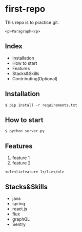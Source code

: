 # first-repo

This repo is to practice git.

`<p>Paragraph</p>`

## Index

- Installation
- How to start
- Features
- Stacks&Skills
- Contributing(Optional)

## Installation

```shell
$ pip install -r requirements.txt
```

## How to start

```shell
$ python server.py
```

## Features

1. feature 1
2. feature 2

`<ol><li>feature 1</li></ol>`

## Stacks&Skills

- java
- spring
- react.js
- flux
- graphQL
- Sentry


